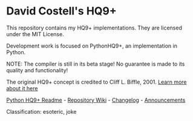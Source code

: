 # David Costell's HQ9+
This repository contains my HQ9+ implementations. They are licensed under the MIT License.

Development work is focused on PythonHQ9+, an implementation in Python.

NOTE: The compiler is still in its beta stage! No guarantee is made to its quality and functionality!

The original HQ9+ concept is credited to Cliff L. Biffle, 2001. 
[Learn more about it here](http://cliffle.com/esoterica/hq9plus/)  

[Python HQ9+ Readme](PythonHQ9%2B/pyhq9-readme.md) - [Repository Wiki](https://github.com/DontEatThemCookies/HQ9/wiki) - 
[Changelog](https://github.com/DontEatThemCookies/HQ9/wiki/HQ9--Implementations---CHANGELOG) -
[Announcements](https://github.com/DontEatThemCookies/HQ9/wiki/Announcements)

Classification: esoteric, joke
